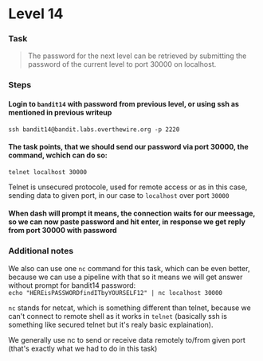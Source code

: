 Level 14
======

### Task

> The password for the next level can be retrieved by submitting the password of the current level to port 30000 on localhost.

### Steps

#### Login to `bandit14` with password from previous level, or using ssh as mentioned in previous writeup
`ssh bandit14@bandit.labs.overthewire.org -p 2220`

#### The task points, that we should send our password via port 30000, the command, wchich can do so:
`telnet localhost 30000`

Telnet is unsecured protocole, used for remote access or as in this case, sending data to given port, in our case to `localhost` over port `30000`

#### When dash will prompt it means, the connection waits for our meessage, so we can now paste password and hit enter, in response we get reply from port 30000 with password 

### Additional notes 

We also can use one `nc` command for this task, which can be even better, because we can use a pipeline with that so it means we will get answer without prompt for bandit14 password:<br>
`echo "HEREisPASSWORDfindITbyYOURSELF12" | nc localhost 30000`

`nc` stands for netcat, which is something different than telnet, because we can't connect to remote shell as it works in `telnet` (basically ssh is something like secured telnet but it's realy basic explaination).

We generally use nc to send or receive data remotely to/from given port (that's exactly what we had to do in this task)


